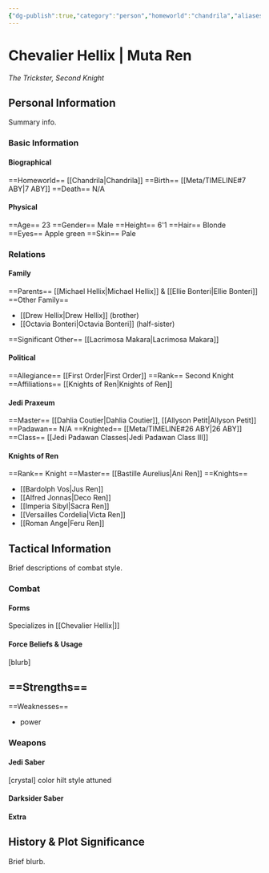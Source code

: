 ```yaml
---
{"dg-publish":true,"category":"person","homeworld":"chandrila","aliases":["Muta Ren"],"tags":["fallenjedi","firstorder","knight","knightsofren","jedipraxeum","jediknight","i ii iii iv v vi vii","forcesensitive"],"permalink":"/chevalier-hellix/","dgHomeLink":true,"dgPassFrontmatter":true}
---
```


# Chevalier Hellix | Muta Ren
<i>The Trickster, Second Knight</i>
## Personal Information
Summary info.

### Basic Information

#### Biographical
==Homeworld== [[Chandrila|Chandrila]]
==Birth== [[Meta/TIMELINE#7 ABY|7 ABY]]
==Death== N/A

#### Physical
==Age== 23
==Gender== Male
==Height== 6'1
==Hair== Blonde
==Eyes== Apple green
==Skin== Pale

### Relations

#### Family
==Parents== [[Michael Hellix|Michael Hellix]] & [[Ellie Bonteri|Ellie Bonteri]]
==Other Family==
- [[Drew Hellix|Drew Hellix]] (brother)
- [[Octavia Bonteri|Octavia Bonteri]] (half-sister)

==Significant Other== [[Lacrimosa Makara|Lacrimosa Makara]]

#### Political
==Allegiance== [[First Order|First Order]]
==Rank== Second Knight
==Affiliations== [[Knights of Ren|Knights of Ren]]

#### Jedi Praxeum
==Master== [[Dahlia Coutier|Dahlia Coutier]], [[Allyson Petit|Allyson Petit]]
==Padawan== N/A
==Knighted== [[Meta/TIMELINE#26 ABY|26 ABY]]
==Class== [[Jedi Padawan Classes|Jedi Padawan Class III]]

#### Knights of Ren
==Rank== Knight
==Master== [[Bastille Aurelius|Ani Ren]]
==Knights==
- [[Bardolph Vos|Jus Ren]]
- [[Alfred Jonnas|Deco Ren]]
- [[Imperia Sibyl|Sacra Ren]]
- [[Versailles Cordelia|Victa Ren]]
- [[Roman Ange|Feru Ren]]

## Tactical Information
Brief descriptions of combat style.

### Combat

#### Forms
Specializes in [[Chevalier Hellix|]] 

#### Force Beliefs & Usage
[blurb]

==Strengths==
- 
==Weaknesses==
- power

### Weapons

#### Jedi Saber
[crystal] color hilt style attuned

#### Darksider Saber


#### Extra


## History & Plot Significance
Brief blurb.